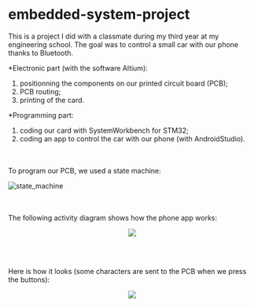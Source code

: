 # embedded-system-project

This is a project I did with a classmate during my third year at my engineering school.
The goal was to control a small car with our phone thanks to Bluetooth.

*Electronic part (with the software Altium):
1) positionning the components on our printed circuit board (PCB);
2) PCB routing;
3) printing of the card.

*Programming part:
1) coding our card with SystemWorkbench for STM32;
2) coding an app to control the car with our phone (with AndroidStudio).

<br><br>
To program our PCB, we used a state machine:

![state_machine](https://user-images.githubusercontent.com/46608797/86120365-76f7b600-bad4-11ea-97ca-afef716ad013.png)
<br><br><br>

The following activity diagram shows how the phone app works:
<p align="center">
  <img src="https://user-images.githubusercontent.com/46608797/86119811-73affa80-bad3-11ea-80ca-da7767e80786.png">
</p>
<br><br>

Here is how it looks (some characters are sent to the PCB when we press the buttons):

<p align="center">
  <img src="https://user-images.githubusercontent.com/46608797/86120730-203eac00-bad5-11ea-8b96-374d101b38b5.png">
</p>











